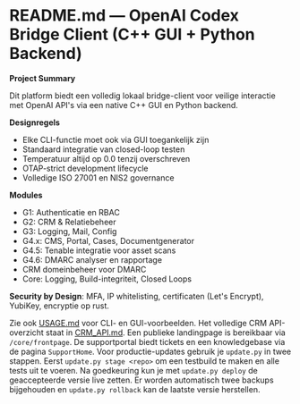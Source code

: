 # README.md — OpenAI Codex Bridge Client (C++ GUI + Python Backend)

**Project Summary**

Dit platform biedt een volledig lokaal bridge-client voor veilige interactie met OpenAI API's via een native C++ GUI en Python backend.

**Designregels**
- Elke CLI-functie moet ook via GUI toegankelijk zijn
- Standaard integratie van closed-loop testen
- Temperatuur altijd op 0.0 tenzij overschreven
- OTAP-strict development lifecycle
- Volledige ISO 27001 en NIS2 governance

**Modules**
- G1: Authenticatie en RBAC
- G2: CRM & Relatiebeheer
- G3: Logging, Mail, Config
- G4.x: CMS, Portal, Cases, Documentgenerator
- G4.5: Tenable integratie voor asset scans
- G4.6: DMARC analyser en rapportage
- CRM domeinbeheer voor DMARC
- Core: Logging, Build-integriteit, Closed Loops

**Security by Design**: MFA, IP whitelisting, certificaten (Let's Encrypt), YubiKey, encryptie op rust.

Zie ook [USAGE.md](USAGE.md) voor CLI- en GUI-voorbeelden.
Het volledige CRM API-overzicht staat in [CRM_API.md](CRM_API.md).
Een publieke landingpage is bereikbaar via `/core/frontpage`. De supportportal biedt tickets en een knowledgebase via de pagina `SupportHome`.
Voor productie-updates gebruik je `update.py` in twee stappen. Eerst
`update.py stage <repo>` om een testbuild te maken en alle tests uit te
voeren. Na goedkeuring kun je met `update.py deploy` de geaccepteerde
versie live zetten. Er worden automatisch twee backups bijgehouden en
`update.py rollback` kan de laatste versie herstellen.
